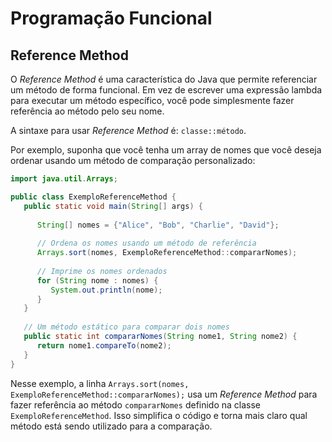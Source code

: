 # Programação Funcional

## Reference Method

O *Reference Method* é uma característica do Java que permite referenciar um método de forma funcional. Em vez de escrever uma expressão lambda para executar um método específico, você pode simplesmente fazer referência ao método pelo seu nome.

A sintaxe para usar *Reference Method* é: `classe::método`.

Por exemplo, suponha que você tenha um array de nomes que você deseja ordenar usando um método de comparação personalizado:

```java
import java.util.Arrays;

public class ExemploReferenceMethod {
   public static void main(String[] args) {
      
      String[] nomes = {"Alice", "Bob", "Charlie", "David"};
      
      // Ordena os nomes usando um método de referência
      Arrays.sort(nomes, ExemploReferenceMethod::compararNomes);
      
      // Imprime os nomes ordenados
      for (String nome : nomes) {
         System.out.println(nome);
      }
   }
   
   // Um método estático para comparar dois nomes
   public static int compararNomes(String nome1, String nome2) {
      return nome1.compareTo(nome2);
   }
}
```

Nesse exemplo, a linha `Arrays.sort(nomes, ExemploReferenceMethod::compararNomes);` usa um *Reference Method* para fazer referência ao método `compararNomes` definido na classe `ExemploReferenceMethod`. Isso simplifica o código e torna mais claro qual método está sendo utilizado para a comparação.